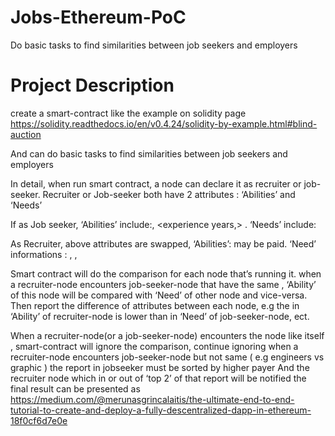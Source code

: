 # Jobs-Ethereum-PoC
Do basic tasks to find similarities between job seekers and employers



# Project Description
create a smart-contract like the example on solidity page https://solidity.readthedocs.io/en/v0.4.24/solidity-by-example.html#blind-auction

And can do basic tasks to find similarities between job seekers and employers

In detail, when run smart contract, a node can declare it as recruiter or job-seeker. Recruiter or Job-seeker both have 2 attributes : ‘Abilities’ and ‘Needs’

If as Job seeker, ‘Abilities’ include:<expertise>, <experience years,> <number of past companies>. ‘Needs’ include: <salary>

As Recruiter, above attributes are swapped, ‘Abilities’: <salary> may be paid. ‘Need’ informations : <expertise>, <experience years>, <number of past companies>

Smart contract will do the comparison for each node that’s running it. when a recruiter-node encounters job-seeker-node that have the same <expertise> , ‘Ability’ of this node will be compared with ‘Need’ of other node and vice-versa. Then report the difference of attributes between each node, e.g the <salary> in ‘Ability’ of recruiter-node is lower than <salary> in ‘Need’ of job-seeker-node, ect.

When a recruiter-node(or a job-seeker-node) encounters the node like itself , smart-contract will ignore the comparison, continue ignoring when a recruiter-node encounters job-seeker-node but not same <expertise> ( e.g engineers vs graphic ) the report in jobseeker must be sorted by higher payer And the recruiter node which in or out of ‘top 2’ of that report will be notified the final result can be presented as https://medium.com/@merunasgrincalaitis/the-ultimate-end-to-end-tutorial-to-create-and-deploy-a-fully-descentralized-dapp-in-ethereum-18f0cf6d7e0e